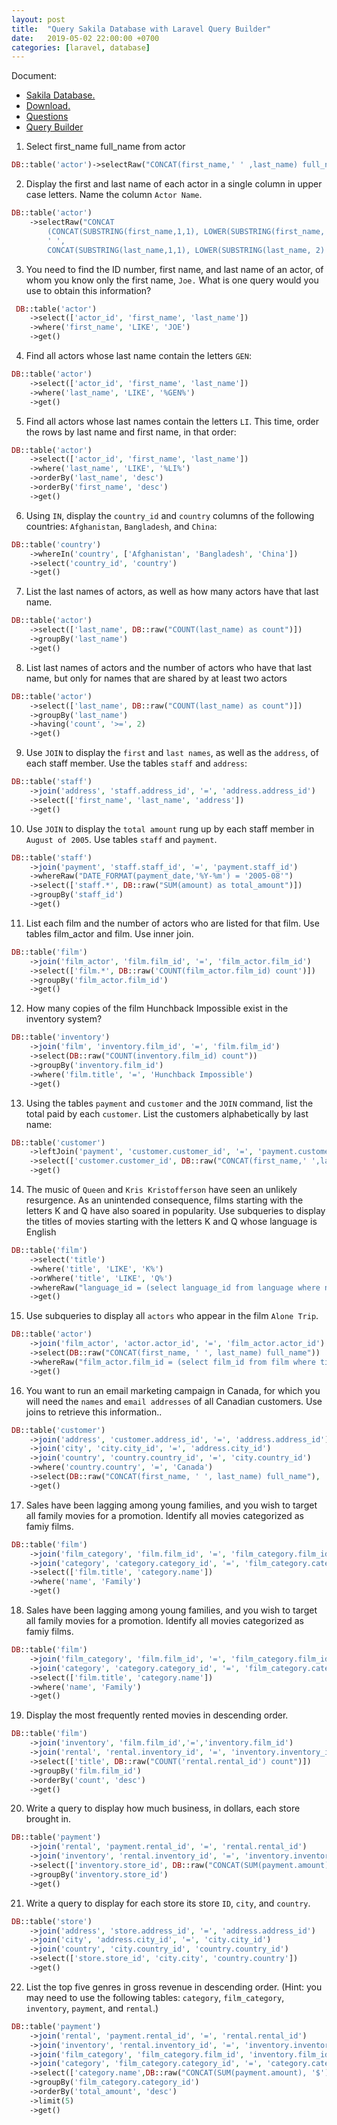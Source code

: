 ```yaml
---
layout: post
title:  "Query Sakila Database with Laravel Query Builder"
date:   2019-05-02 22:00:00 +0700
categories: [laravel, database]
---
```


Document:
- [Sakila Database.](https://dev.mysql.com/doc/sakila/en/)
- [Download.](https://github.com/hongquan95/jOOQ/tree/master/jOOQ-examples/Sakila/mysql-sakila-db)
- [Questions](https://github.com/adesai25/MySQL-Exercises-with-Sakila-DB-)
- [Query Builder](https://laravel.com/docs/5.8/queries)

1. Select first_name full_name from actor
```php
DB::table('actor')->selectRaw("CONCAT(first_name,' ' ,last_name) full_name")->get()
```
2. Display the first and last name of each actor in a single column in upper case letters. Name the column `Actor Name`.
```php
DB::table('actor')
    ->selectRaw("CONCAT
        (CONCAT(SUBSTRING(first_name,1,1), LOWER(SUBSTRING(first_name, 2))),
        ' ',
        CONCAT(SUBSTRING(last_name,1,1), LOWER(SUBSTRING(last_name, 2) as 'Actor Name'")->get()
```

3. You need to find the ID number, first name, and last name of an actor, of whom you know only the first name, `Joe.` What is one query would you use to obtain this information?
```php
 DB::table('actor')
    ->select(['actor_id', 'first_name', 'last_name'])
    ->where('first_name', 'LIKE', 'JOE')
    ->get()
```

4. Find all actors whose last name contain the letters `GEN`:
```php
DB::table('actor')
    ->select(['actor_id', 'first_name', 'last_name'])
    ->where('last_name', 'LIKE', '%GEN%')
    ->get()
```

5. Find all actors whose last names contain the letters `LI`. This time, order the rows by last name and first name, in that order:
```php
DB::table('actor')
    ->select(['actor_id', 'first_name', 'last_name'])
    ->where('last_name', 'LIKE', '%LI%')
    ->orderBy('last_name', 'desc')
    ->orderBy('first_name', 'desc')
    ->get()
```

6. Using `IN`, display the `country_id` and `country` columns of the following countries: `Afghanistan`, `Bangladesh`, and `China`:
```php
DB::table('country')
    ->whereIn('country', ['Afghanistan', 'Bangladesh', 'China'])
    ->select('country_id', 'country')
    ->get()
```

7. List the last names of actors, as well as how many actors have that last name.
```php
DB::table('actor')
    ->select(['last_name', DB::raw("COUNT(last_name) as count")])
    ->groupBy('last_name')
    ->get()
```

8. List last names of actors and the number of actors who have that last name, but only for names that are shared by at least two actors
```php
DB::table('actor')
    ->select(['last_name', DB::raw("COUNT(last_name) as count")])
    ->groupBy('last_name')
    ->having('count', '>=', 2)
    ->get()
```

9. Use `JOIN` to display the `first` and `last names`, as well as the `address`, of each staff member. Use the tables `staff` and `address`:
```php
DB::table('staff')
    ->join('address', 'staff.address_id', '=', 'address.address_id')
    ->select(['first_name', 'last_name', 'address'])
    ->get()
```

10. Use `JOIN` to display the `total amount` rung up by each staff member in `August of 2005`. Use tables `staff` and `payment`.
```php
DB::table('staff')
    ->join('payment', 'staff.staff_id', '=', 'payment.staff_id')
    ->whereRaw("DATE_FORMAT(payment_date,'%Y-%m') = '2005-08'")
    ->select(['staff.*', DB::raw("SUM(amount) as total_amount")])
    ->groupBy('staff_id')
    ->get()
```

11. List each film and the number of actors who are listed for that film. Use tables film_actor and film. Use inner join.
```php
DB::table('film')
    ->join('film_actor', 'film.film_id', '=', 'film_actor.film_id')
    ->select(['film.*', DB::raw('COUNT(film_actor.film_id) count')])
    ->groupBy('film_actor.film_id')
    ->get()
```

12. How many copies of the film Hunchback Impossible exist in the inventory system?
```php
DB::table('inventory')
    ->join('film', 'inventory.film_id', '=', 'film.film_id')
    ->select(DB::raw("COUNT(inventory.film_id) count"))
    ->groupBy('inventory.film_id')
    ->where('film.title', '=', 'Hunchback Impossible')
    ->get()
```

13. Using the tables `payment` and `customer` and the `JOIN` command, list the total paid by each `customer`. List the customers alphabetically by last name:
```php
DB::table('customer')
    ->leftJoin('payment', 'customer.customer_id', '=', 'payment.customer_id')
    ->select(['customer.customer_id', DB::raw("CONCAT(first_name,' ',last_name) full_name"), DB::raw("SUM(payment.amount) as total_amount")])->groupBy('payment.customer_id')
    ->get()
```

14. The music of `Queen` and `Kris Kristofferson` have seen an unlikely resurgence. As an unintended consequence, films starting with the letters K and Q have also soared in popularity. Use subqueries to display the titles of movies starting with the letters K and Q whose language is English
```php
DB::table('film')
    ->select('title')
    ->where('title', 'LIKE', 'K%')
    ->orWhere('title', 'LIKE', 'Q%')
    ->whereRaw("language_id = (select language_id from language where name = 'English')")
    ->get()
```

15. Use subqueries to display all `actors` who appear in the film `Alone Trip`.
```php
DB::table('actor')
    ->join('film_actor', 'actor.actor_id', '=', 'film_actor.actor_id')
    ->select(DB::raw("CONCAT(first_name, ' ', last_name) full_name"))
    ->whereRaw("film_actor.film_id = (select film_id from film where title='Alone Trip')")
    ->get()
```

16. You want to run an email marketing campaign in Canada, for which you will need the `names` and `email addresses` of all Canadian customers. Use joins to retrieve this information..
```php
DB::table('customer')
    ->join('address', 'customer.address_id', '=', 'address.address_id')
    ->join('city', 'city.city_id', '=', 'address.city_id')
    ->join('country', 'country.country_id', '=', 'city.country_id')
    ->where('country.country', '=', 'Canada')
    ->select(DB::raw("CONCAT(first_name, ' ', last_name) full_name"), 'customer.email')
    ->get()
```

17. Sales have been lagging among young families, and you wish to target all family movies for a promotion. Identify all movies categorized as famiy films.
```php
DB::table('film')
    ->join('film_category', 'film.film_id', '=', 'film_category.film_id')
    ->join('category', 'category.category_id', '=', 'film_category.category_id')
    ->select(['film.title', 'category.name'])
    ->where('name', 'Family')
    ->get()
```

18. Sales have been lagging among young families, and you wish to target all family movies for a promotion. Identify all movies categorized as famiy films.
```php
DB::table('film')
    ->join('film_category', 'film.film_id', '=', 'film_category.film_id')
    ->join('category', 'category.category_id', '=', 'film_category.category_id')
    ->select(['film.title', 'category.name'])
    ->where('name', 'Family')
    ->get()
```

19. Display the most frequently rented movies in descending order.
```php
DB::table('film')
    ->join('inventory', 'film.film_id','=','inventory.film_id')
    ->join('rental', 'rental.inventory_id', '=', 'inventory.inventory_id')
    ->select(['title', DB::raw("COUNT('rental.rental_id') count")])
    ->groupBy('film.film_id')
    ->orderBy('count', 'desc')
    ->get()
```

20. Write a query to display how much business, in dollars, each store brought in.
```php
DB::table('payment')
    ->join('rental', 'payment.rental_id', '=', 'rental.rental_id')
    ->join('inventory', 'rental.inventory_id', '=', 'inventory.inventory_id')
    ->select(['inventory.store_id', DB::raw("CONCAT(SUM(payment.amount), '$') as total_amount")])
    ->groupBy('inventory.store_id')
    ->get()
```

21. Write a query to display for each store its store `ID`, `city`, and `country`.
```php
DB::table('store')
    ->join('address', 'store.address_id', '=', 'address.address_id')
    ->join('city', 'address.city_id', '=', 'city.city_id')
    ->join('country', 'city.country_id', 'country.country_id')
    ->select(['store.store_id', 'city.city', 'country.country'])
    ->get()
```

22. List the top five genres in gross revenue in descending order. (Hint: you may need to use the following tables: `category`, `film_category`, `inventory`, `payment`, and `rental`.)
```php
DB::table('payment')
    ->join('rental', 'payment.rental_id', '=', 'rental.rental_id')
    ->join('inventory', 'rental.inventory_id', '=', 'inventory.inventory_id')
    ->join('film_category', 'film_category.film_id', 'inventory.film_id')
    ->join('category', 'film_category.category_id', '=', 'category.category_id')
    ->select(['category.name',DB::raw("CONCAT(SUM(payment.amount), '$') as total_amount")])
    ->groupBy('film_category.category_id')
    ->orderBy('total_amount', 'desc')
    ->limit(5)
    ->get()
```
